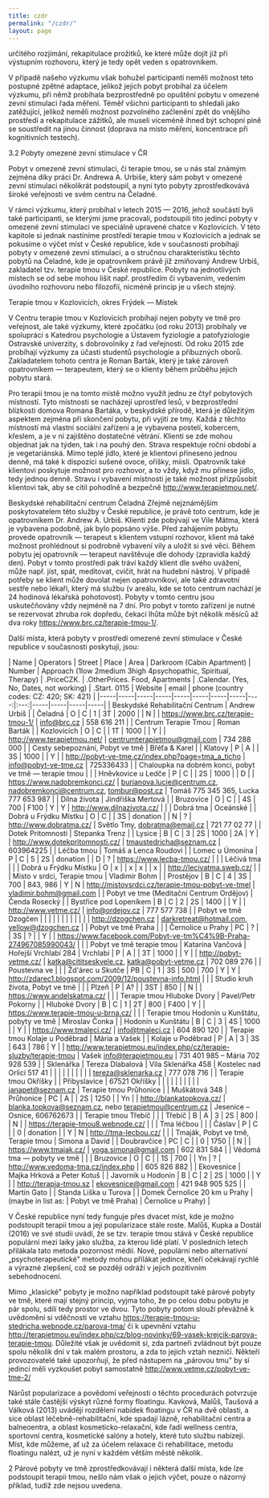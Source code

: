 ```yaml
---
title: czdr
permalink: "/czdr/"
layout: page
---
```


určitého rozjímání, rekapitulace prožitků, ke které může dojít již při výstupním rozhovoru, který je tedy opět veden s opatrovníkem.

V případě našeho výzkumu však bohužel participanti neměli možnost této postupné zpětné adaptace, jelikož jejich pobyt probíhal za účelem výzkumu, při němž probíhala bezprostředně po opuštění pobytu v omezené zevní stimulaci řada měření. Téměř všichni participanti to shledali jako zatěžující, jelikož neměli možnost pozvolného začlenění zpět do vnějšího prostředí a rekapitulace zážitků, ale museli víceméně ihned být schopni pině se soustředit na jinou činnost (doprava na místo měření, koncentrace při kognitivních testech).

 3.2 Pobyty omezené zevní stimulace v ČR

Pobyt v omezené zevní stimulaci, či terapie tmou, se u nás stal známým zejména díky práci Dr. Andrewa A. Urbiše, který sám pobyt v omezené zevní stimulaci několikrát podstoupil, a nyní tyto pobyty zprostředkovává široké veřejnosti ve svém centru na Čeladné.

V rámci výzkumu, který probíhal v letech 2015 — 2016, jehož součástí byli také participanti, se kterými jsme pracovali, podstoupili tito jedinci pobyty v omezené zevní stimulaci ve speciálně upravené chatce v Kozlovicích. V této kapitole si jednak nastíníme prostředí terapie tmou v Kozlovicích a jednak se pokusíme o výčet míst v České republice, kde v současnosti probíhají pobyty v omezené zevní stimulaci, a o stručnou charakteristiku těchto pobytů na Čeladné, kde je opatrovníkem právě již zmiňovaný Andrew Urbiš, zakladatel tzv. terapie tmou v České republice. Pobyty na jednotlivých místech se od sebe mohou lišit např. prostředím či vybavením, vedením úvodního rozhovoru nebo filozofií, nicméně princip je u všech stejný.

Terapie tmou v Kozlovicích, okres Frýdek — Místek

V Centru terapie tmou v Kozlovicích probíhají nejen pobyty ve tmě pro veřejnost, ale také výzkumy, které zpočátku (od roku 2013) probíhaly ve spolupráci s Katedrou psychologie a Ústavem fyziologie a patofyziologie Ostravské univerzity, s dobrovolníky z řad veřejnosti. Od roku 2015 zde probíhají výzkumy za účasti studentů psychologie a příbuzných oborů. Zakladatelem tohoto centra je Roman Barták, který je také zároveň opatrovníkem — terapeutem, který se o klienty během průběhu jejich pobytu stará.

Pro terapii tmou je na tomto místě možno využít jednu ze čtyř pobytových místností. Tyto místnosti se nacházejí uprostřed lesů, v bezprostřední blízkosti domova Romana Bartáka, v beskydské přírodě, která je důležitým aspektem zejména při skončení pobytu, při vyjití ze tmy. Každá z těchto místností má vlastní sociální zařízení a je vybavena postelí, kobercem, křeslem, a je v ní zajištěno dostatečné větrání. Klienti se zde mohou objednat jak na týden, tak i na pouhý den. Strava respektuje roční období a je vegetariánská. Mimo teplé jídlo, které je klientovi přineseno jednou denně, má také k dispozici sušené ovoce, oříšky, miisli. Opatrovník také klientovi poskytuje možnost pro rozhovor, a to vždy, když mu přinese jídlo, tedy jednou denně. Stravu i vybavení místnosti je také možnost přizpůsobit klientovi tak, aby se cítil pohodlně a bezpečně 
<http://www.terapietmou.net/>.

Beskydské rehabilitační centrum Čeladná
Zřejmě nejznámějším poskytovatelem této služby v České republice, je právě toto centrum, kde je opatrovníkem Dr. Andrew A. Urbiš. Klienti zde pobývají ve Vile Mátma, která je vybavena podobně, jak bylo popsáno výše. Před zahájením pobytu provede opatrovník — terapeut s klientem vstupní rozhovor, klient má také možnost prohlédnout si podrobně vybavení vily a uložit si své věci. Během pobytu jej opatrovník — terapeut navštěvuje dle dohody (zpravidla každý den). Pobyt v tomto prostředí pak tráví každý klient dle svého uvážení, může např. jíst, spát, meditovat, cvičit, hrát na hudební nástroj. V případě potřeby se klient může dovolat nejen opatrovníkovi, ale také zdravotní sestře nebo lékaři, který má službu (v areálu, kde se toto centrum nachází je 24 hodinová lékařská pohotovost). Pobyty v tomto centru jsou uskutečňovány vždy nejméně na 7 dní. Pro pobyt v tomto zařízení je nutné se rezervovat zhruba rok dopředu, čekací lhůta může být několik měsíců až dva roky <https://www.brc.cz/terapie-tmou-1/>.

Další místa, která pobyty v prostředí omezené zevní stimulace v České republice 
v současnosti poskytují, jsou:

| Name | Operators | Street | Place | Area | Darkroom (Cabin Apartment) | Number | Approach (1low 2medium 3high 4psychopathic, Spiritual, Therapy) | .PriceCZK. | .OtherPrices. Food, Apartments | .Calendar. (Yes, No, Dates, not working) | .Start. 0115 | Website | email | phone (country codes: CZ: 420; SK: 421) |
|-----|-----|-----|-----|-----|-----|-----|-----|----:|:---:|-----|-----|-----|-----|
| Beskydské Rehabilitační Centrum | Andrew Urbiš |  | Čeladná | O | C | 1 | 3T | 2000 |  | N |  | <https://www.brc.cz/terapie-tmou-1/> | info@brc.cz | 558 616 211 |
| Centrum Terapie Tmou | Roman Barták |  | Kozlovicích | O | C |  | 1T | 1000 |  | Y |  | <http://www.terapietmou.net/> | centrumterapietmou@gmail.com | 734 288 000 |
| Cesty sebepoznání, Pobyt ve tmě | Břéťa & Karel |  | Klatovy | P | A |  | 3S | 1000 |  | Y |  | <http://pobyt-ve-tme.cz/index.php?page=tma_a_ticho> | info@pobyt-ve-tme.cz | 725336433 |
| Chaloupka na dobrém konci, pobyt ve tmě — terapie tmou |  |  | Hněvkovice u Ledče | P | C |  | 2S | 1000 |  | D |  | <https://www.nadobremkonci.cz/> | burianova.lucie@centrum.cz, nadobremkonci@centrum.cz, tombur@post.cz |  Tomáš 775 345 365, Lucka 777 653 987 |
| Dílna života | Jindřiška Mertová |  | Bruzovice | O | C |  | 4S | 700 | F100 | Y | Y | <http://www.dilnazivota.cz/> |  |
| Dobrá tma | Oceánské |  | Dobrá u Frýdku Místku | O | C |  | 3S | donation |  | N | ? | <http://www.dobratma.cz/> | Světlo Tmy, dobratma@email.cz | 721 77 02 77 |
| Dotek Pritomnosti | Stepanka Trenz |  | Lysice | B | C | 3 | 2S | 1000 | 2A | Y |  | <http://www.dotekpritomnosti.cz/> | tmaustedricha@seznam.cz | 603964225  |
| Léčba tmou | Tomáš a Lenca Roudovi |  | Lomec u Úmonína | P | C | 5 | 2S | donation |  | D | ? | <https://www.lecba-tmou.cz/> |  |
| Léčivá tma |  |  | Dobrá u Frýdku Místku | O | x |  | x | x |  | x |  | <http://lecivatma.sweb.cz/> |  |
| Místo v srdci, Terapie tmou | Vladimir Bohm |  | Prostějov | B | C | 4 | 3S | 700 | 843, 986 | Y | N | <http://mistovsrdci.cz/terapie-tmou-pobyt-ve-tmel> | vladimir.bohm@gmail.com |
| Pobyt ve tme (Meditační Centrum Ordějov) | Čenda Rosecký |  | Bystřice pod Lopeníkem | B | C | 2 | 2S | 1400 |  | Y |  | <http://www.vetme.cz/> | info@ordejov.cz | 777 577 738 |
| Pobyt ve tmě Dzogčen |  |  |  |  |  |  |  |  |  |  |  | <http://dzogchen.cz> | darkretreat@hotmail.com, yellow@dzogchen.cz |
| Pobyt ve tmě Praha |  |  | Černolice u Prahy | PC | ? |  | 3S | ? |  | Y |  | <https://www.facebook.com/Pobyt-ve-tm%C4%9B-Praha-274967085990043/> |  |
| Pobyt ve tmě terapie tmou | Katarína Vančová | Hořejší Vrchlabí 284 | Vrchlabí | P | A |  | 3T | 1000 |  | Y |  | <http://pobyt-vetme.cz/> | katka@cititseskvele.cz, katka@pobyt-vetme.cz | 702 089 276 |
| Poustevna ve |  |  | Žd'árec u Skutče | PB | C | 1 | 3S | 500 | 700 | Y | Y | <http://zdarec1.blogspot.com/2009/12/poustevna-info.html> |  |
| Studio kruh života, Pobyt ve tmě |  |  | Plzeň | P | A? |  | 3ST | 850 |  | N |  | <https://www.andelskatma.cz/> |  |
| Terapie tmou Hluboke Dvory | Pavel/Petr Pokorny |  | Hluboké Dvory | B | C | 1 | 2T | 800 | F400 | Y |  | <https://www.terapie-tmou-u-brna.cz/> |  |
| Terapie tmou Hodonín u Kunštátu, pobyty ve tmě | Miroslav Čonka |  | Hodonín u Kunštátu | B | C | 3 | 4S | 1000 |  | Y |  | <https://www.tmaleci.cz/> | info@tmaleci.cz | 604 890 120 |
| Terapie tmou Kolaje u Poděbrad | Mária a Vašek |  | Kolaje u Poděbrad | P | A | 3 | 3S | 643 | 786 | Y |  | <http://www.terapietmou.eu/index.php/cz/terapie-sluzby/terapie-tmou> |  Vašek info@terapietmou.eu | 731 401 985 – Mária 702 928 539 |
| Sklenářka | Tereza Dlabalová | Vila Sklenářka 458 | Kostelec nad Orlicí 517 41 |  |  |  |  |  |  |  |  |  | tereza@sklenarka.cz | 777 078 716 |
| Terapie tmou Okříšky |  | Přibyslavice |  67521 Okříšky |  |  |  |  |  |  |  |  |  | janapet@seznam.cz |
Terapie tmou Průhonice |  | Muškátová 348 | Průhonice | PC | A |  | 2S | 1250 |  | Yn |  | <http://blankatopkova.cz/> | blanka.topkova@seznam.cz, nebo terapietmou@centrum.cz | Jesenice – Osnice, 606762673 |
| Terapie tmou Třebíč |  |  | Třebíč | B | A | 3 | 2S | 800 |  | N |  | <https://terapie-tmou8.webnode.cz/> |  |
| Tma léčbou |  |  | Čáslav | P | C |  | 0 | donation |  | Y | N | <http://tma-lecbou.cz/> |  |
| Tmaják, Pobyt ve tmě, Terapie tmou | Simona a David |  | Doubravčice | PC | C |  | 0 | 1750 |  | N |  | <https://www.tmajak.cz/> | yoga.simona@gmail.com | 602 831 584 |
| Vědomá tma — pobyty ve tmě |  |  | Bruzovice | O | C |  | 1S | 700 |  | Yn | ? | <http://www.vedoma-tma.cz/index.php> |  | 605 826 882 |
| Ekovesnice | Majka Hrková a Peter Kotuš |  | Javornik u Hodonin | B | C | 2 | 2S | 1000 |  | Y |  | <http://terapia-tmou.sz> | ekovesnice@gmail.com | 421 948 905 525 |
| Martin Gato |
| Standa Liška u Turova |
| Domek Černolice 20 km u Prahy | (maybe in list as: | Pobyt ve tmě Praha) | Černolice u Prahy) | 

V České republice nyní tedy funguje přes dvacet míst, kde je možno podstoupit terapii tmou a její popularizace stále roste. Malůš, Kupka a Dostál (2016) ve své studii uvádí, že se tzv. terapie tmou stává v České republice populární mezi laiky jako služba, za kterou lidé platí. V posledních letech přilákala tato metoda pozornost médií. Nové, populární nebo alternativní „psychoterapeutické" metody mohou přilákat jedince, kteří očekávají rychlé a výrazné zlepšení, což se později odráží v jejich pozitivním sebehodnocení.

 Mimo „klasické" pobyty je možno například podstoupit také párové pobyty ve tmě, které mají stejný princip, vyjma toho, že po celou dobu pobytu je pár spolu, sdílí tedy prostor ve dvou. Tyto pobyty potom slouží převážně k uvědomění si vděčnosti ve vztahu <https://terapie-tmou-u-stedricha.webnode.cz/parova-tma/> či k upevnění vztahu <http://terapietmou.eu/index.php/cz/blog-novinky/69-vasek-krejcik-parova-terapie-tmou>. Důležité však je uvědomit si, zda partneři zvládnout být pouze spolu několik dní v tak malém prostoru, a zda to jejich vztah nezničí. Někteří provozovatelé také upozorňují, že před nástupem na „párovou tmu" by si jedinci měli vyzkoušet pobyt samostatně <http://www.vetme.cz/pobyt-ve-tme-2/>

 Nárůst popularizace a povědomí veřejnosti o těchto procedurách potvrzuje také stále častější výskyt různé formy floatingu. Kavková, Malůš, Taušová a Válková (2013) uvádějí rozdělení nabídek floatingu v ČR na dvě oblasti, a sice oblast léčebně-rehabilitační, kde spadají lázně, rehabilitační centra a balneoentra, a oblast kosmeticko-relaxační, kde řadí wellness centra, sportovní centra, kosmetické salóny a hotely, které tuto službu nabízejí. Míst, kde můžeme, ať už za účelem relaxace či rehabilitace, metodu floatingu nalézt, už je nyní v každém větším městě několik.

2 Párové pobyty ve tmě zprostředkovávají i některá další místa, kde lze podstoupit terapii tmou, nešlo nám 
však o jejich výčet, pouze o názorný příklad, tudíž zde nejsou uvedena.


